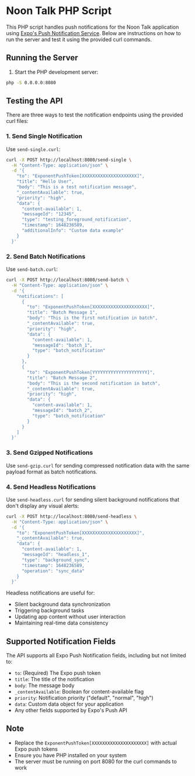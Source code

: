 # Noon Talk PHP Script

This PHP script handles push notifications for the Noon Talk application using [Expo's Push Notification Service](https://docs.expo.dev/push-notifications/sending-notifications/). Below are instructions on how to run the server and test it using the provided curl commands.

## Running the Server

1. Start the PHP development server:
```bash
php -S 0.0.0.0:8080
```

## Testing the API

There are three ways to test the notification endpoints using the provided curl files:

### 1. Send Single Notification
Use `send-single.curl`:
```bash
curl -X POST http://localhost:8080/send-single \
  -H "Content-Type: application/json" \
  -d '{
    "to": "ExponentPushToken[XXXXXXXXXXXXXXXXXXXXX]",
    "title": "Hello User",
    "body": "This is a test notification message",
    "_contentAvailable": true,
    "priority": "high",
    "data": {
      "content-available": 1,
      "messageId": "12345",
      "type": "testing_foreground_notification",
      "timestamp": 1648236589,
      "additionalInfo": "Custom data example"
    }
  }'
```

### 2. Send Batch Notifications
Use `send-batch.curl`:
```bash
curl -X POST http://localhost:8080/send-batch \
  -H "Content-Type: application/json" \
  -d '{
    "notifications": [
      {
        "to": "ExponentPushToken[XXXXXXXXXXXXXXXXXXXXX]",
        "title": "Batch Message 1",
        "body": "This is the first notification in batch",
        "_contentAvailable": true,
        "priority": "high",
        "data": {
          "content-available": 1,
          "messageId": "batch_1",
          "type": "batch_notification"
        }
      },
      {
        "to": "ExponentPushToken[YYYYYYYYYYYYYYYYYYYYY]",
        "title": "Batch Message 2",
        "body": "This is the second notification in batch",
        "_contentAvailable": true,
        "priority": "high",
        "data": {
          "content-available": 1,
          "messageId": "batch_2",
          "type": "batch_notification"
        }
      }
    ]
  }'
```

### 3. Send Gzipped Notifications
Use `send-gzip.curl` for sending compressed notification data with the same payload format as batch notifications.

### 4. Send Headless Notifications
Use `send-headless.curl` for sending silent background notifications that don't display any visual alerts:
```bash
curl -X POST http://localhost:8080/send-headless \
  -H "Content-Type: application/json" \
  -d '{
    "to": "ExponentPushToken[XXXXXXXXXXXXXXXXXXXXX]",
    "_contentAvailable": true,
    "data": {
      "content-available": 1,
      "messageId": "headless_1",
      "type": "background_sync",
      "timestamp": 1648236589,
      "operation": "sync_data"
    }
  }'
```

Headless notifications are useful for:
- Silent background data synchronization
- Triggering background tasks
- Updating app content without user interaction
- Maintaining real-time data consistency

## Supported Notification Fields

The API supports all Expo Push Notification fields, including but not limited to:

- `to`: (Required) The Expo push token
- `title`: The title of the notification
- `body`: The message body
- `_contentAvailable`: Boolean for content-available flag
- `priority`: Notification priority ("default", "normal", "high")
- `data`: Custom data object for your application
- Any other fields supported by Expo's Push API

## Note
- Replace the `ExponentPushToken[XXXXXXXXXXXXXXXXXXXXX]` with actual Expo push tokens
- Ensure you have PHP installed on your system
- The server must be running on port 8080 for the curl commands to work